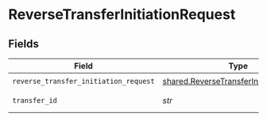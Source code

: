 # ReverseTransferInitiationRequest


## Fields

| Field                                                                                              | Type                                                                                               | Required                                                                                           | Description                                                                                        | Example                                                                                            |
| -------------------------------------------------------------------------------------------------- | -------------------------------------------------------------------------------------------------- | -------------------------------------------------------------------------------------------------- | -------------------------------------------------------------------------------------------------- | -------------------------------------------------------------------------------------------------- |
| `reverse_transfer_initiation_request`                                                              | [shared.ReverseTransferInitiationRequest](../../models/shared/reversetransferinitiationrequest.md) | :heavy_check_mark:                                                                                 | N/A                                                                                                |                                                                                                    |
| `transfer_id`                                                                                      | *str*                                                                                              | :heavy_check_mark:                                                                                 | The transfer ID.                                                                                   | XXX                                                                                                |